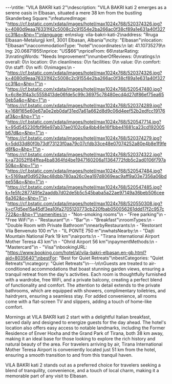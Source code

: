 ---\ntitle: "VILA BAKRI kati 2"\ndescription: "VILA BAKRI kati 2 emerges as a serene oasis in Elbasan, situated a mere 38 km from the bustling Skanderbeg Square."\nfeaturedImage: "https://cf.bstatic.com/xdata/images/hotel/max1024x768/520374326.jpg?k=4080d9eaa76331f42c5008c2c91554e2ba266ac0f38cf89a1e631a40f327cc3f&o=&hp=1"\nlanguage: en\nslug: vila-bakri-kati-2\naddress: "Rruga Elbasan-Metalurgji km1, 3001 Elbasan, Albania"\ncity: "Elbasan"\nlocation: "Elbasan"\naccommodationType: "hotel"\ncoordinates:\n  lat: 41.10735279\n  lng: 20.06871955\nprice: "US$66"\npriceFrom: 66\nstarRating: 3\nratingWords: "Needs Improvement"\nnumberOfReviews: 0\nratings:\n  overall: 0\n  location: 0\n  cleanliness: 0\n  facilities: 0\n  value: 0\n  comfort: 0\n  staff: 0\n  wifi: 0\nimages:\n  - "https://cf.bstatic.com/xdata/images/hotel/max1024x768/520374326.jpg?k=4080d9eaa76331f42c5008c2c91554e2ba266ac0f38cf89a1e631a40f327cc3f&o=&hp=1"\n  - "https://cf.bstatic.com/xdata/images/hotel/max1024x768/520547480.jpg?k=6c8e3f4a3c5558413de06fde5c99c36975c78480ecd4d27df86ef75ea650eb5a&o=&hp=1"\n  - "https://cf.bstatic.com/xdata/images/hotel/max1024x768/520374289.jpg?k=168f165e60e67a0e2eb0daf31ed7a61a662d8d9c06d4eef52b2edfcc19176af3&o=&hp=1"\n  - "https://cf.bstatic.com/xdata/images/hotel/max1024x768/520547714.jpg?k=95d545230fbf96e97ab37ae0102c6a4bb46e16f1bbe41681ca23cd192005b67d&o=&hp=1"\n  - "https://cf.bstatic.com/xdata/images/hotel/max1024x768/520374279.jpg?k=5dd33d80f0b73df73123f0aa79c07cfdb33ce48e07074252a80e4b8e1f9fed8f&o=&hp=1"\n  - "https://cf.bstatic.com/xdata/images/hotel/max1024x768/520374322.jpg?k=a73052ff84ffea4ba8364fd4be1947160206a11364772fdb5c2ad0106f797a50&o=&hp=1"\n  - "https://cf.bstatic.com/xdata/images/hotel/max1024x768/520547484.jpg?k=5169aaf0d9529ac48dbb780aa26c0ea197d8069eac9aff9a03e7356a06bdee55&o=&hp=1"\n  - "https://cf.bstatic.com/xdata/images/hotel/max1024x768/520547485.jpg?k=fe5fc2877491e2aaddb7d02de5b5c545baba5a22ae97149a36beb506cee6a362&o=&hp=1"\n  - "https://cf.bstatic.com/xdata/images/hotel/max1024x768/520550308.jpg?k=cf7d5ee15a45df3ea10fa2705120773cb220fbab050056261ddd17f2c957c722&o=&hp=1"\namenities:\n  - "Non-smoking rooms"\n  - "Free parking"\n  - "Free WiFi"\n  - "Restaurant"\n  - "Bar"\n  - "Breakfast"\nroomTypes:\n  - "Double Room with Private Bathroom"\nnearbyRestaurants:\n  - "Restorant Vila Benvenuto 100 m"\n  - "IL PONTE 750 m"\nwhatsNearby:\n  - "Dajti Mountain National Park 19 km"\nairports:\n  - "Tirana International Airport Mother Teresa 43 km"\n  - "Ohrid Airport 56 km"\npaymentMethods:\n  - "Mastercard"\n  - "Visa"\nbookingURL: "https://www.booking.com/hotel/al/vila-bakri-elbasan.en-gb.html?aid=8035640"\nbestFor: "Best for Quiet Retreats"\nbestCategories: "Quiet Retreats"\ncategory: "Quiet Retreats"\n---\n\nGuests are treated to air-conditioned accommodations that boast stunning garden views, ensuring a tranquil retreat from the day's activities. Each room is thoughtfully furnished with a wardrobe, free WiFi, and a private balcony, creating a perfect blend of functionality and comfort. The attention to detail extends to the private bathrooms, which are equipped with showers, complimentary toiletries, and hairdryers, ensuring a seamless stay. For added convenience, all rooms come with a flat-screen TV and slippers, adding a touch of home-like comfort.

Mornings at VILA BAKRI kati 2 start with a delightful Italian breakfast, served daily and designed to energize guests for the day ahead. The hotel's location also offers easy access to notable landmarks, including the Former Residence of Enver Hoxha and the Grand Park of Tirana, both 38 km away, making it an ideal base for those looking to explore the rich history and natural beauty of the area. For travelers arriving by air, Tirana International Mother Teresa Airport is conveniently located just 51 km from the hotel, ensuring a smooth transition to and from this tranquil haven.

VILA BAKRI kati 2 stands out as a preferred choice for travelers seeking a blend of tranquility, convenience, and a touch of local charm, making it a memorable part of any visit to Elbasan.